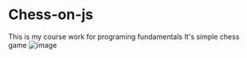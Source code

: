 # Chess-on-js
This is my course work for programing fundamentals
It's simple chess game 
![image](https://github.com/DavidkJun/Chess-on-js/assets/144104449/d734cdec-d325-4f7f-8c4b-f7b8111e942e)
